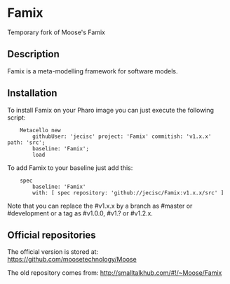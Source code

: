 # Famix
Temporary fork of Moose's Famix

## Description

Famix is a meta-modelling framework for software models.

## Installation

To install Famix on your Pharo image you can just execute the following script:

```Smalltalk
    Metacello new
    	githubUser: 'jecisc' project: 'Famix' commitish: 'v1.x.x' path: 'src';
    	baseline: 'Famix';
    	load
```

To add Famix to your baseline just add this:

```Smalltalk
    spec
    	baseline: 'Famix'
    	with: [ spec repository: 'github://jecisc/Famix:v1.x.x/src' ]
```

Note that you can replace the #v1.x.x by a branch as #master or #development or a tag as #v1.0.0, #v1.? or #v1.2.x.

## Official repositories

The official version is stored at: https://github.com/moosetechnology/Moose 

The old repository comes from: http://smalltalkhub.com/#!/~Moose/Famix